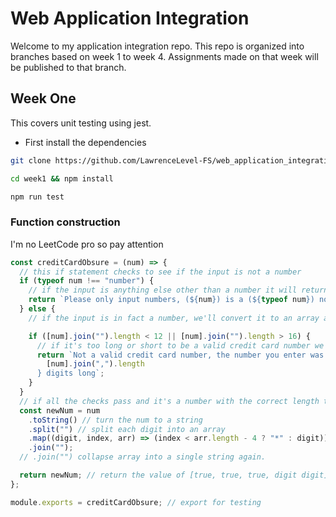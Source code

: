 # Web Application Integration

Welcome to my application integration repo. This repo is organized into branches based on week 1 to week 4. Assignments made on that week will be published to that branch.

## Week One

This covers unit testing using jest.

- First install the dependencies

```bash
git clone https://github.com/LawrenceLevel-FS/web_application_integration.git
```

```bash
cd week1 && npm install
```

```bash
npm run test
```

### Function construction

I'm no LeetCode pro so pay attention

```javascript
const creditCardObsure = (num) => {
  // this if statement checks to see if the input is not a number
  if (typeof num !== "number") {
    // if the input is anything else other than a number it will return this statement
    return `Please only input numbers, (${num}) is a (${typeof num}) not a number`;
  } else {
    // if the input is in fact a number, we'll convert it to an array and join it into a string to check the length.

    if ([num].join("").length < 12 || [num].join("").length > 16) {
      // if it's too long or short to be a valid credit card number we'll return this
      return `Not a valid credit card number, the number you enter was ${
        [num].join(",").length
      } digits long`;
    }
  }
  // if all the checks pass and it's a number with the correct length then we'll
  const newNum = num
    .toString() // turn the num to a string
    .split("") // split each digit into an array
    .map((digit, index, arr) => (index < arr.length - 4 ? "*" : digit)) // map over the array and using the index of the array minus the last 4 index values. All "true" values in the index will be replaced with * else they'll return digit.
    .join("");
  // .join("") collapse array into a single string again.

  return newNum; // return the value of [true, true, true, digit digit].join() or [*,*,*, num, number]
};

module.exports = creditCardObsure; // export for testing
```
